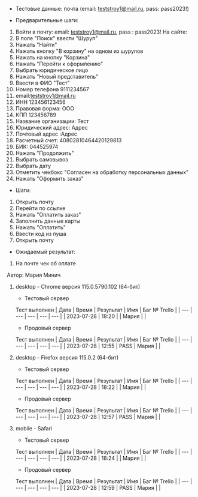 * Тестовые данные:
почта (email: teststroy1@mail.ru, pass:  pass2023!)

* Предварительные шаги:
1. Войти в почту: email: teststroy1@mail.ru, pass : pass2023!
На сайте:
2. В поле "Поиск" ввести "Шуруп"
3. Нажать "Найти"
4. Нажать кнопку "В корзину" на одном из шурупов
5. Нажать на кнопку "Корзина"
6. Нажать "Перейти к оформлению"
7. Выбрать юридическое лицо
8. Нажать "Новый представитель"
9. Ввести в ФИО "Тест"
10. Номер телефона 9111234567
11. email:teststroy1@mail.ru
12. ИНН 123456123456
13. Правовая форма: ООО
14. КПП 123456789
15. Название организации: Тест
16. Юридический адрес: Адрес
17. Почтовый адрес :Адрес
18. Расчетный счет: 40802810464420129813
19. БИК: 044525974
20. Нажать "Продолжить"
21. Выбрать самовывоз
22. Выбрать дату
23. Отметить чекбокс "Согласен на обработку персональных данных"
24. Нажать "Оформить заказ"

* Шаги:
1. Открыть почту
2. Перейти по ссылке
3. Нажать "Оплатить заказ"
4. Заполнить данные карты
5. Нажать "Оплатить"
6. Ввести код из пуша
7. Открыть почту


* Ожидаемый результат:
1. На почте чек об оплате


Автор: Мария Минич

1) desktop - Chrome версия 115.0.5790.102 (64-бит)

	* Тестовый сервер 

	Тест выполнен
	| Дата | Время | Результат | Имя | Баг № Trello |
	| --- | --- | --- | --- | --- |
	| 2023-07-28 | 18:20 |  | Мария |  | 

	* Продовый сервер 

	Тест выполнен
	| Дата | Время | Результат | Имя | Баг № Trello |
	| --- | --- | --- | --- | --- |
	| 2023-07-28 | 12:55 | PASS | Мария |  | 

2) desktop - Firefox версия 115.0.2 (64-бит)

	* Тестовый сервер 

	Тест выполнен
	| Дата | Время | Результат | Имя | Баг № Trello |
	| --- | --- | --- | --- | --- |
	| 2023-07-28 | 18:22 | | Мария |  | 

	* Продовый сервер 

	Тест выполнен
	| Дата | Время | Результат | Имя | Баг № Trello |
	| --- | --- | --- | --- | --- |
	| 2023-07-28 | 12:57 | PASS | Мария |  | 

3) mobile - Safari

	* Тестовый сервер 

	Тест выполнен
	| Дата | Время | Результат | Имя | Баг № Trello |
	| --- | --- | --- | --- | --- |
	| 2023-07-28 | 18:24 |  | Мария |  | 

	* Продовый сервер 

	Тест выполнен
	| Дата | Время | Результат | Имя | Баг № Trello |
	| --- | --- | --- | --- | --- |
	| 2023-07-28 | 12:59 | PASS | Мария |  | 
